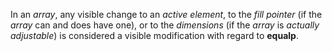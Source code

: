  

In an *array*, any visible change to an *active element*, to the *fill pointer* (if the *array* can and does have one), or to the *dimensions* (if the *array* is *actually adjustable*) is considered a visible modification with regard to **equalp**. 

